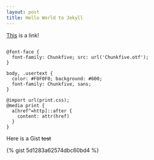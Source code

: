 ```yaml
---
layout: post
title: Hello World to Jekyll
---
```


[This](http://legato.ninja) is a link!

<pre><code class="css">
@font-face {
  font-family: Chunkfive; src: url('Chunkfive.otf');
}

body, .usertext {
  color: #F0F0F0; background: #600;
  font-family: Chunkfive, sans;
}

@import url(print.css);
@media print {
  a[href^=http]::after {
    content: attr(href)
  }
}
</code></pre>

Here is a Gist <del>test</del>

{% gist 5d1283a62574dbc60bd4 %}
